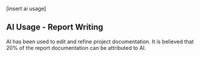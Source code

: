 [insert ai usage]

## AI Usage - Report Writing 
AI has been used to edit and refine project documentation. It is believed that 20% of the report documentation can be attributed to AI. 